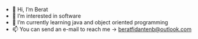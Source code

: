 - 👋 Hi, I’m Berat
- 👀 I’m interested in software
- 🌱 I’m currently learning java and object 
   oriented programming
- 📫 You can send an e-mail to reach me ->
  beratfidantenb@outlook.com

<!---
beratfidantn/beratfidantn is a ✨ special ✨ repository because its `README.md` (this file) appears on your GitHub profile.
You can click the Preview link to take a look at your changes.
--->
